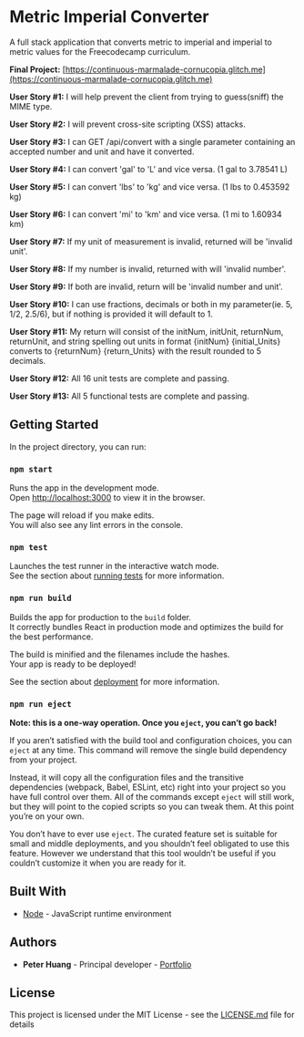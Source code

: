 # Metric Imperial Converter

A full stack application that converts metric to imperial and imperial to metric values for the Freecodecamp curriculum.

**Final Project:** [https://continuous-marmalade-cornucopia.glitch.me](https://continuous-marmalade-cornucopia.glitch.me)

**User Story #1:** I will help prevent the client from trying to guess(sniff) the MIME type.

**User Story #2:** I will prevent cross-site scripting (XSS) attacks.

**User Story #3:** I can GET /api/convert with a single parameter containing an accepted number and unit and have it converted.

**User Story #4:** I can convert 'gal' to 'L' and vice versa. (1 gal to 3.78541 L)

**User Story #5:** I can convert 'lbs' to 'kg' and vice versa. (1 lbs to 0.453592 kg)

**User Story #6:** I can convert 'mi' to 'km' and vice versa. (1 mi to 1.60934 km)

**User Story #7:** If my unit of measurement is invalid, returned will be 'invalid unit'.

**User Story #8:** If my number is invalid, returned with will 'invalid number'.

**User Story #9:** If both are invalid, return will be 'invalid number and unit'.

**User Story #10:** I can use fractions, decimals or both in my parameter(ie. 5, 1/2, 2.5/6), but if nothing is provided it will default to 1.

**User Story #11:** My return will consist of the initNum, initUnit, returnNum, returnUnit, and string spelling out units in format {initNum} {initial_Units} converts to {returnNum} {return_Units} with the result rounded to 5 decimals.

**User Story #12:** All 16 unit tests are complete and passing.

**User Story #13:** All 5 functional tests are complete and passing.

## Getting Started

In the project directory, you can run:

### `npm start`

Runs the app in the development mode.<br />
Open [http://localhost:3000](http://localhost:3000) to view it in the browser.

The page will reload if you make edits.<br />
You will also see any lint errors in the console.

### `npm test`

Launches the test runner in the interactive watch mode.<br />
See the section about [running tests](https://facebook.github.io/create-react-app/docs/running-tests) for more information.

### `npm run build`

Builds the app for production to the `build` folder.<br />
It correctly bundles React in production mode and optimizes the build for the best performance.

The build is minified and the filenames include the hashes.<br />
Your app is ready to be deployed!

See the section about [deployment](https://facebook.github.io/create-react-app/docs/deployment) for more information.

### `npm run eject`

**Note: this is a one-way operation. Once you `eject`, you can’t go back!**

If you aren’t satisfied with the build tool and configuration choices, you can `eject` at any time. This command will remove the single build dependency from your project.

Instead, it will copy all the configuration files and the transitive dependencies (webpack, Babel, ESLint, etc) right into your project so you have full control over them. All of the commands except `eject` will still work, but they will point to the copied scripts so you can tweak them. At this point you’re on your own.

You don’t have to ever use `eject`. The curated feature set is suitable for small and middle deployments, and you shouldn’t feel obligated to use this feature. However we understand that this tool wouldn’t be useful if you couldn’t customize it when you are ready for it.

## Built With

- [Node](https://nodejs.org/) - JavaScript runtime environment

## Authors

- **Peter Huang** - Principal developer - [Portfolio](https://www.peterhuang.net/)

## License

This project is licensed under the MIT License - see the [LICENSE.md](LICENSE.md) file for details
